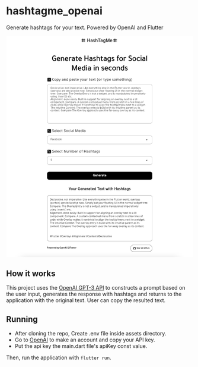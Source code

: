 # hashtagme_openai
Generate hashtags for your text. Powered by OpenAI and Flutter


![HashtagMe](screen.png)

## How it works

This project uses the [OpenAI GPT-3 API](https://openai.com/api/) to constructs a prompt based on the user input, generates the response with hashtags and returns to the application with the original text. User can copy the resulted text. 

## Running

* After cloning the repo, Create .env file inside assets directory. 
* Go to [OpenAI](https://beta.openai.com/account/api-keys) to make an account and copy your API key.
* Put the api key the main.dart file's apiKey const value.

Then, run the application with `flutter run`.
